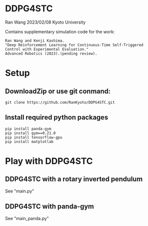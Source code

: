 # DDPG4STC
Ran Wang 2023/02/08 Kyoto University

Contains supplementary simulation code for the work:

```
Ran Wang and Kenji Kashima. 
"Deep Reinforcement Learning for Continuous-Time Self-Triggered Control with Experimental Evaluation." 
Advanced Robotics (2023).(pending review).
```

# Setup
## DownloadZip or use git conmand:
```
git clone https://github.com/RanKyoto/DDPG4STC.git 
```
## Install required python packages
```
pip install panda-gym
pip install gym==0.21.0
pip install tensorflow-gpu
pip install matplotlab
```

# Play with DDPG4STC
## DDPG4STC with a rotary inverted pendulum
See "main.py"

## DDPG4STC with panda-gym
See "main_panda.py"
